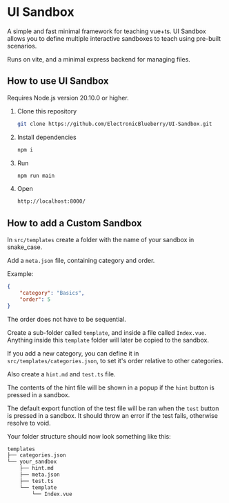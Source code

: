 # UI Sandbox

A simple and fast minimal framework for teaching vue+ts.
UI Sandbox allows you to define multiple interactive sandboxes to teach using pre-built scenarios.

Runs on vite, and a minimal express backend for managing files.

## How to use UI Sandbox

Requires Node.js version 20.10.0 or higher.

1. Clone this repository
   ```sh
   git clone https://github.com/ElectronicBlueberry/UI-Sandbox.git
   ```
2. Install dependencies
   ```sh
   npm i
   ```
3. Run
   ```sh
   npm run main
   ```
4. Open
   ```sh
   http://localhost:8000/
   ```

## How to add a Custom Sandbox

In `src/templates` create a folder with the name of your sandbox in snake_case.

Add a `meta.json` file, containing category and order.

Example:

```json
{
    "category": "Basics",
    "order": 5
}
```

The order does not have to be sequential.

Create a sub-folder called `template`, and inside a file called `Index.vue`.
Anything inside this `template` folder will later be copied to the sandbox.

If you add a new category, you can define it in `src/templates/categories.json`,
to set it's order relative to other categories.

Also create a `hint.md` and `test.ts` file.

The contents of the hint file will be shown in a popup if the `hint` button is pressed in a sandbox.

The default export function of the test file will be ran when the `test` button is pressed in a sandbox.
It should throw an error if the test fails, otherwise resolve to void.

Your folder structure should now look something like this:

```bash
templates
├── categories.json
└── your_sandbox
    ├── hint.md
    ├── meta.json
    ├── test.ts
    └── template
        └── Index.vue
```
